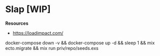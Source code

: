 # Slap [WIP]
__Resources__

- https://loadimpact.com/


docker-compose down -v && docker-compose up -d && sleep 1 && mix ecto.migrate && mix run priv/repo/seeds.exs